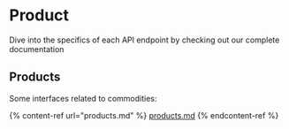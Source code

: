 # Product

Dive into the specifics of each API endpoint by checking out our complete documentation

## Products

Some interfaces related to commodities:

{% content-ref url="products.md" %}
[products.md](products.md)
{% endcontent-ref %}
